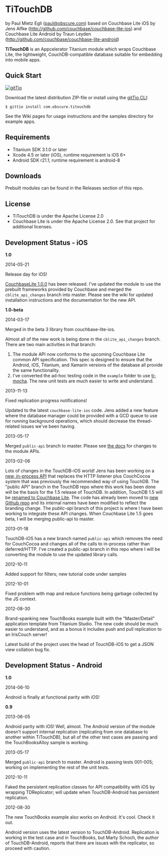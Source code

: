 # TiTouchDB

by Paul Mietz Egli (paul@obscure.com)
based on Couchbase Lite iOS by Jens Alfke (http://github.com/couchbase/couchbase-lite-ios)
and Couchbase Lite Android by Traun Leyden (http://github.com/couchbase/couchbase-lite-android)

**TiTouchDB** is an Appcelerator Titanium module which wraps Couchbase Lite, the lightweight, CouchDB-compatible
database suitable for embedding into mobile apps.

## Quick Start

[![gitTio](http://gitt.io/badge.png)](http://gitt.io/component/com.obscure.titouchdb)

Download the latest distribution ZIP-file or install using the [gitTio CLI](http://gitt.io/cli):

`$ gittio install com.obscure.titouchdb`

See the Wiki pages for usage instructions and the samples directory for example apps.

## Requirements

* Titanium SDK 3.1.0 or later
* Xcode 4.5 or later (iOS), runtime requirement is iOS 6+
* Android SDK r21.1, runtime requirement is android-8

## Downloads

Prebuilt modules can be found in the Releases section of this repo.

## License

* TiTouchDB is under the Apache License 2.0
* Couchbase Lite is under the Apache License 2.0. See that project for additional licenses.

## Development Status - iOS

**1.0**

2014-05-21

Release day for iOS!

[CouchbaseLite 1.0.0](http://www.couchbase.com/download#cb-mobile) has been released.  I've
updated the module to use the prebuilt frameworks provided by Couchbase and merged the `cblite_api_changes`
branch into master.  Please see the wiki for updated installation instructions and the
documentation for the new API.

**1.0-beta**

2014-03-17

Merged in the beta 3 library from couchbase-lite-ios.

Almost all of the new work is being done in the `cblite_api_changes` branch.  There are two main activities
in that branch:

1. The module API now conforms to the upcoming Couchbase Lite common API specification.  This spec is designed
to ensure that the Android, iOS, Titanium, and Xamarin versions of the database all provide the same functionality.
2. I've converted the ad-hoc testing code in the `example` folder to use [ti-mocha](https://github.com/tonylukasavage/ti-mocha).
The new unit tests are much easier to write and understand.

2013-11-13

Fixed replication progress notifications!

Updated to the latest `couchbase-lite-ios` code.  Jens added a new feature where the database
manager could be provided with a GCD queue to use for running background operations, which should
decrease the thread-related issues we've been having.

2013-05-17

Merged `public-api` branch to master.  Please see [the docs](https://github.com/pegli/ti_touchdb/wiki/API)
for changes to the module APIs.

2013-02-06

Lots of changes in the TouchDB-iOS world!  Jens has been working on a
[new, in-process API](https://github.com/couchbaselabs/TouchDB-iOS/wiki/API-Transition)
that replaces the HTTP listener plus CouchCocoa system that was previously the recommended way
of using TouchDB.  The "public API" branch in the TouchDB repo where this work has been done
will be the basis for the 1.5 release of TouchDB.  In addition, TouchDB 1.5 will be
[renamed to Couchbase Lite](https://groups.google.com/forum/?fromgroups=#!topic/mobile-couchbase/vaB8H1dlagA).
The code has already been moved to [new Github repo](https://github.com/couchbase/couchbase-lite-ios)
and its internal names have been modified to reflect the branding change.  The *public-api*
branch of this project is where I have been working to integrate these API changes.  When
Couchbase Lite 1.5 goes beta, I will be merging public-api to master.

2013-01-18

TouchDB-iOS has a new branch named `public-api` which removes the need for CouchCocoa
and changes all of the calls to in-process rather than deferred/HTTP.  I've created a
public-api branch in this repo where I will be converting the module to use the updated
library calls.


2012-10-11

Added support for filters; new tutorial code under samples

2012-10-01

Fixed problem with map and reduce functions being garbage collected by the JS context.

2012-08-30

Brand-spanking new TouchBooks example built with the "Master/Detail" application template
from Titanium Studio.  The new code should be much easier to understand, and as a bonus
it includes push and pull replication to an IrisCouch server!

Latest build of the project uses the head of TouchDB-iOS to get a JSON view collation bug
fix.

## Development Status - Android

**1.0**

2014-06-10

Android is finally at functional parity with iOS!

**0.9**

2013-06-05

Android parity with iOS!  Well, almost.  The Android version of the module doesn't support
internal replication (replicating from one database to another within TiTouchDB), but all
of the other test cases are passing and the TouchBooksAlloy sample is working.

2013-05-17

Merged `public-api` branch to master.  Android is passing tests 001-005; working on
implementing the rest of the unit tests.

2012-10-11

Faked the persistent replication classes for API compatibility with iOS by wrapping TDReplicator;
will update when TouchDB-Android has persistent replication.

2012-08-30

The new TouchBooks example also works on Android.  It's cool.  Check it out.

Android version uses the latest version to TouchDB-Android.  Replication is working in the
test case and in TouchBooks, but Marty Schoch, the author of TouchDB-Android, reports that
there are issues with the replicator, so proceed with caution.
